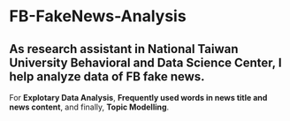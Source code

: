 # FB-FakeNews-Analysis
## As research assistant in National Taiwan University Behavioral and Data Science Center, I help analyze data of FB fake news.

For **Explotary Data Analysis**, **Frequently used words in news title and news content**, and finally, **Topic Modelling**.
